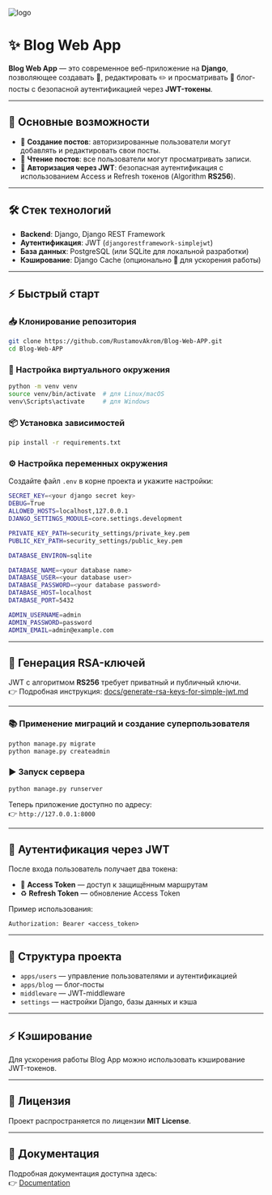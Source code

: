 ![logo](logo.png)

# ✨ Blog Web App

**Blog Web App** — это современное веб-приложение на **Django**, позволяющее создавать 📝, редактировать ✏️ и просматривать 👀 блог-посты с безопасной аутентификацией через **JWT-токены**.

---

## 🚀 Основные возможности

- 📝 **Создание постов**: авторизированные пользователи могут добавлять и редактировать свои посты.  
- 👥 **Чтение постов**: все пользователи могут просматривать записи.  
- 🔐 **Авторизация через JWT**: безопасная аутентификация с использованием Access и Refresh токенов (Algorithm **RS256**).  

---

## 🛠️ Стек технологий

- **Backend**: Django, Django REST Framework  
- **Аутентификация**: JWT (`djangorestframework-simplejwt`)  
- **База данных**: PostgreSQL (или SQLite для локальной разработки)  
- **Кэширование**: Django Cache (опционально 🚀 для ускорения работы)  

---

## ⚡ Быстрый старт

### 📥 Клонирование репозитория
```bash
git clone https://github.com/RustamovAkrom/Blog-Web-APP.git
cd Blog-Web-APP
```

### 🐍 Настройка виртуального окружения
```bash
python -m venv venv
source venv/bin/activate  # для Linux/macOS
venv\Scripts\activate     # для Windows
```

### 📦 Установка зависимостей
```bash
pip install -r requirements.txt
```

### ⚙️ Настройка переменных окружения
Создайте файл `.env` в корне проекта и укажите настройки:

```bash
SECRET_KEY=<your django secret key>
DEBUG=True
ALLOWED_HOSTS=localhost,127.0.0.1
DJANGO_SETTINGS_MODULE=core.settings.development

PRIVATE_KEY_PATH=security_settings/private_key.pem
PUBLIC_KEY_PATH=security_settings/public_key.pem

DATABASE_ENVIRON=sqlite

DATABASE_NAME=<your database name>
DATABASE_USER=<your database user>
DATABASE_PASSWORD=<your database password>
DATABASE_HOST=localhost
DATABASE_PORT=5432

ADMIN_USERNAME=admin
ADMIN_PASSWORD=password
ADMIN_EMAIL=admin@example.com
```

---

## 🔑 Генерация RSA-ключей

JWT с алгоритмом **RS256** требует приватный и публичный ключи.  
👉 Подробная инструкция: [docs/generate-rsa-keys-for-simple-jwt.md](docs/generate-rsa-keys-for-simple-jwt.md)

---

### 📚 Применение миграций и создание суперпользователя
```bash
python manage.py migrate
python manage.py createadmin
```

### ▶️ Запуск сервера
```bash
python manage.py runserver
```

Теперь приложение доступно по адресу:  
👉 `http://127.0.0.1:8000`

---

## 🔐 Аутентификация через JWT

После входа пользователь получает два токена:

- 🔑 **Access Token** — доступ к защищённым маршрутам  
- ♻️ **Refresh Token** — обновление Access Token  

Пример использования:
```http
Authorization: Bearer <access_token>
```

---

## 📂 Структура проекта

- `apps/users` — управление пользователями и аутентификацией  
- `apps/blog` — блог-посты  
- `middleware` — JWT-middleware  
- `settings` — настройки Django, базы данных и кэша  

---

## ⚡ Кэширование

Для ускорения работы Blog App можно использовать кэширование JWT-токенов.

---

## 📜 Лицензия

Проект распространяется по лицензии **MIT License**.

---

## 📖 Документация

Подробная документация доступна здесь:  
👉 [Documentation](https://rustamovakrom.github.io/Blog-Web-APP/)
